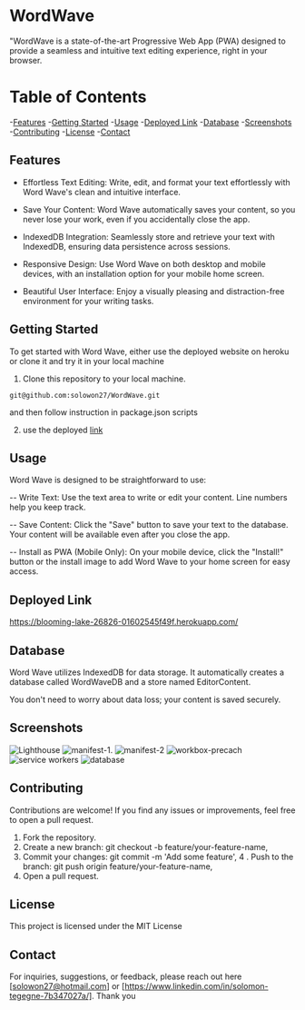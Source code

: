 # WordWave
"WordWave is a state-of-the-art Progressive Web App (PWA) designed to provide a seamless and intuitive text editing experience, right in your browser. 
# Table of Contents
-[Features](#features)
-[Getting Started](#GettingStarted)
-[Usage](#usage)
-[Deployed Link](#DeployedLink)
-[Database](#database)
-[Screenshots](#screenshots)
-[Contributing](#contributing)
-[License](#license)
-[Contact](#contact)

## Features
- Effortless Text Editing: Write, edit, and format your text effortlessly with Word Wave's clean and intuitive interface.

- Save Your Content: Word Wave automatically saves your content, so you never lose your work, even if you accidentally close the app.

- IndexedDB Integration: Seamlessly store and retrieve your text with IndexedDB, ensuring data persistence across sessions.

- Responsive Design: Use Word Wave on both desktop and mobile devices, with an installation option for your mobile home screen.

- Beautiful User Interface: Enjoy a visually pleasing and distraction-free environment for your writing tasks.

## Getting Started
To get started with Word Wave, either use the deployed website on heroku or clone it and try it in your local machine

1. Clone this repository to your local machine.

```git@github.com:solowon27/WordWave.git```

and then follow instruction in package.json scripts

2. use the deployed [link](https://blooming-lake-26826-01602545f49f.herokuapp.com/) 

## Usage
Word Wave is designed to be straightforward to use:

-- Write Text: Use the text area to write or edit your content. Line numbers help you keep track.

-- Save Content: Click the "Save" button to save your text to the database. Your content will be available even after you close the app.

-- Install as PWA (Mobile Only): On your mobile device, click the "Install!" button or the install image to add Word Wave to your home screen for easy access.

## Deployed Link

https://blooming-lake-26826-01602545f49f.herokuapp.com/
## Database

Word Wave utilizes IndexedDB for data storage. It automatically creates a database called WordWaveDB and a store named EditorContent. 

You don't need to worry about data loss; your content is saved securely.

## Screenshots

![Lighthouse](/client/Asset/lighthouse.jpg)
![manifest-1](/client/Asset/manifest-1.jpg).
![manifest-2](/client/Asset/manifest-2.jpg)
![workbox-precach](/client/Asset/workbox-precache.jpg)
![service workers](/client/Asset/service%20workers.jpg)
![database](/client/Asset/database.jpg)

## Contributing
Contributions are welcome! If you find any issues or improvements, feel free to open a pull request.

1. Fork the repository.
2. Create a new branch: git checkout -b feature/your-feature-name,
3. Commit your changes: git commit -m 'Add some feature',
4 . Push to the branch: git push origin feature/your-feature-name,
5. Open a pull request.

## License

This project is licensed under the MIT License

## Contact 

For inquiries, suggestions, or feedback, please reach out here [solowon27@hotmail.com] or [https://www.linkedin.com/in/solomon-tegegne-7b347027a/]. Thank you


